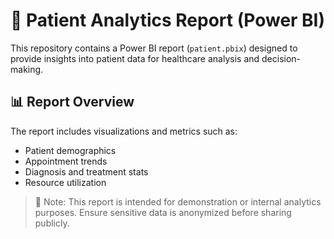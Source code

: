 # 🏥 Patient Analytics Report (Power BI)

This repository contains a Power BI report (`patient.pbix`) designed to provide insights into patient data for healthcare analysis and decision-making.

## 📊 Report Overview

The report includes visualizations and metrics such as:

- Patient demographics
- Appointment trends
- Diagnosis and treatment stats
- Resource utilization

> 📌 Note: This report is intended for demonstration or internal analytics purposes. Ensure sensitive data is anonymized before sharing publicly.

